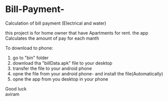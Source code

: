 # Bill-Payment-
Calculation of bill payment (Electrical and water)

this project is for home owner that have Apartments for rent.
the app Calculates the amount of pay for each manth

To download to phone:<br>
1. go to "bin" folder<br>
2. download tha "billData.apk" file to your desktop <br>
3. transfer the file to your android phone<br>
4. opne the file from your android phone- and install the file(Automatically)<br>
5. opne the app from you desktop in your phone<br>

Good luck<br>
aviram
